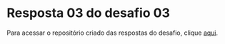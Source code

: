 # Resposta 03 do desafio 03

Para acessar o repositório criado das respostas do desafio, clique 
[aqui](https://github.com/JGGrande/atividade-em-sala).